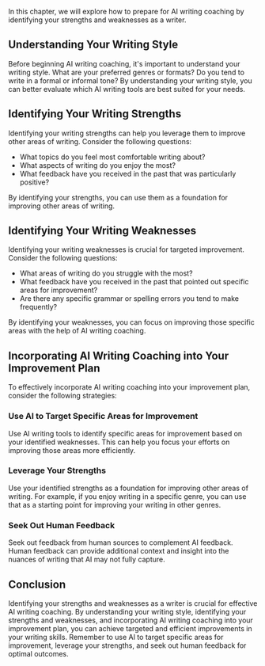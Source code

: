 
In this chapter, we will explore how to prepare for AI writing coaching by identifying your strengths and weaknesses as a writer.

Understanding Your Writing Style
--------------------------------

Before beginning AI writing coaching, it's important to understand your writing style. What are your preferred genres or formats? Do you tend to write in a formal or informal tone? By understanding your writing style, you can better evaluate which AI writing tools are best suited for your needs.

Identifying Your Writing Strengths
----------------------------------

Identifying your writing strengths can help you leverage them to improve other areas of writing. Consider the following questions:

* What topics do you feel most comfortable writing about?
* What aspects of writing do you enjoy the most?
* What feedback have you received in the past that was particularly positive?

By identifying your strengths, you can use them as a foundation for improving other areas of writing.

Identifying Your Writing Weaknesses
-----------------------------------

Identifying your writing weaknesses is crucial for targeted improvement. Consider the following questions:

* What areas of writing do you struggle with the most?
* What feedback have you received in the past that pointed out specific areas for improvement?
* Are there any specific grammar or spelling errors you tend to make frequently?

By identifying your weaknesses, you can focus on improving those specific areas with the help of AI writing coaching.

Incorporating AI Writing Coaching into Your Improvement Plan
------------------------------------------------------------

To effectively incorporate AI writing coaching into your improvement plan, consider the following strategies:

### Use AI to Target Specific Areas for Improvement

Use AI writing tools to identify specific areas for improvement based on your identified weaknesses. This can help you focus your efforts on improving those areas more efficiently.

### Leverage Your Strengths

Use your identified strengths as a foundation for improving other areas of writing. For example, if you enjoy writing in a specific genre, you can use that as a starting point for improving your writing in other genres.

### Seek Out Human Feedback

Seek out feedback from human sources to complement AI feedback. Human feedback can provide additional context and insight into the nuances of writing that AI may not fully capture.

Conclusion
----------

Identifying your strengths and weaknesses as a writer is crucial for effective AI writing coaching. By understanding your writing style, identifying your strengths and weaknesses, and incorporating AI writing coaching into your improvement plan, you can achieve targeted and efficient improvements in your writing skills. Remember to use AI to target specific areas for improvement, leverage your strengths, and seek out human feedback for optimal outcomes.
